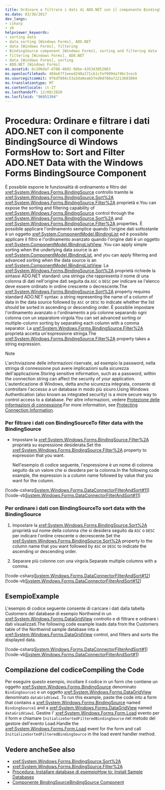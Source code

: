 ```yaml
---
title: Ordinare e filtrare i dati di ADO.NET con il componente BindingSource
ms.date: 03/30/2017
dev_langs:
- csharp
- vb
helpviewer_keywords:
- sorting data
- data sorting [Windows Forms], ADO.NET
- data [Windows Forms], filtering
- BindingSource component [Windows Forms], sorting and filtering data
- filtering [Windows Forms], ADO.NET
- data [Windows Forms], sorting
- ADO.NET [Windows Forms]
ms.assetid: 6c206daf-d706-4602-9dbe-435343052063
ms.openlocfilehash: 404e67f1eeed240a171cb1cfef9094a746c3cecb
ms.sourcegitcommit: 9f6df084c53a3da0ea657ed0d708a72213683084
ms.translationtype: MT
ms.contentlocale: it-IT
ms.lasthandoff: 12/09/2020
ms.locfileid: "96951394"
---
```

# <a name="how-to-sort-and-filter-adonet-data-with-the-windows-forms-bindingsource-component"></a><span data-ttu-id="72f7b-102">Procedura: Ordinare e filtrare i dati ADO.NET con il componente BindingSource di Windows Forms</span><span class="sxs-lookup"><span data-stu-id="72f7b-102">How to: Sort and Filter ADO.NET Data with the Windows Forms BindingSource Component</span></span>

<span data-ttu-id="72f7b-103">È possibile esporre le funzionalità di ordinamento e filtro del <xref:System.Windows.Forms.BindingSource> controllo tramite le <xref:System.Windows.Forms.BindingSource.Sort%2A> <xref:System.Windows.Forms.BindingSource.Filter%2A> proprietà e.</span><span class="sxs-lookup"><span data-stu-id="72f7b-103">You can expose the sorting and filtering capability of <xref:System.Windows.Forms.BindingSource> control through the <xref:System.Windows.Forms.BindingSource.Sort%2A> and <xref:System.Windows.Forms.BindingSource.Filter%2A> properties.</span></span> <span data-ttu-id="72f7b-104">È possibile applicare l'ordinamento semplice quando l'origine dati sottostante è un oggetto <xref:System.ComponentModel.IBindingList> ed è possibile applicare il filtro e l'ordinamento avanzato quando l'origine dati è un oggetto <xref:System.ComponentModel.IBindingListView> .</span><span class="sxs-lookup"><span data-stu-id="72f7b-104">You can apply simple sorting when the underlying data source is an <xref:System.ComponentModel.IBindingList>, and you can apply filtering and advanced sorting when the data source is an <xref:System.ComponentModel.IBindingListView>.</span></span> <span data-ttu-id="72f7b-105">La <xref:System.Windows.Forms.BindingSource.Sort%2A> proprietà richiede la sintassi ADO.NET standard: una stringa che rappresenta il nome di una colonna di dati nell'origine dati seguita da `ASC` o `DESC` per indicare se l'elenco deve essere ordinato in ordine crescente o decrescente.</span><span class="sxs-lookup"><span data-stu-id="72f7b-105">The <xref:System.Windows.Forms.BindingSource.Sort%2A> property requires standard ADO.NET syntax: a string representing the name of a column of data in the data source followed by `ASC` or `DESC` to indicate whether the list should be sorted in ascending or descending order.</span></span> <span data-ttu-id="72f7b-106">È possibile impostare l'ordinamento avanzato o l'ordinamento a più colonne separando ogni colonna con un separatore virgola.</span><span class="sxs-lookup"><span data-stu-id="72f7b-106">You can set advanced sorting or multiple-column sorting by separating each column with a comma separator.</span></span> <span data-ttu-id="72f7b-107">La <xref:System.Windows.Forms.BindingSource.Filter%2A> proprietà accetta un'espressione stringa.</span><span class="sxs-lookup"><span data-stu-id="72f7b-107">The <xref:System.Windows.Forms.BindingSource.Filter%2A> property takes a string expression.</span></span>  
  
> [!NOTE]
> <span data-ttu-id="72f7b-108">L'archiviazione delle informazioni riservate, ad esempio la password, nella stringa di connessione può avere implicazioni sulla sicurezza dell'applicazione.</span><span class="sxs-lookup"><span data-stu-id="72f7b-108">Storing sensitive information, such as a password, within the connection string can affect the security of your application.</span></span> <span data-ttu-id="72f7b-109">L'autenticazione di Windows, detta anche sicurezza integrata, consente di controllare l'accesso a un database in modo più sicuro.</span><span class="sxs-lookup"><span data-stu-id="72f7b-109">Using Windows Authentication (also known as integrated security) is a more secure way to control access to a database.</span></span> <span data-ttu-id="72f7b-110">Per altre informazioni, vedere [Protezione delle informazioni di connessione](/dotnet/framework/data/adonet/protecting-connection-information).</span><span class="sxs-lookup"><span data-stu-id="72f7b-110">For more information, see [Protecting Connection Information](/dotnet/framework/data/adonet/protecting-connection-information).</span></span>  
  
### <a name="to-filter-data-with-the-bindingsource"></a><span data-ttu-id="72f7b-111">Per filtrare i dati con BindingSource</span><span class="sxs-lookup"><span data-stu-id="72f7b-111">To filter data with the BindingSource</span></span>  
  
- <span data-ttu-id="72f7b-112">Impostare la <xref:System.Windows.Forms.BindingSource.Filter%2A> proprietà su espressione desiderata.</span><span class="sxs-lookup"><span data-stu-id="72f7b-112">Set the <xref:System.Windows.Forms.BindingSource.Filter%2A> property to expression that you want.</span></span>  
  
     <span data-ttu-id="72f7b-113">Nell'esempio di codice seguente, l'espressione è un nome di colonna seguito da un valore che si desidera per la colonna.</span><span class="sxs-lookup"><span data-stu-id="72f7b-113">In the following code example, the expression is a column name followed by value that you want for the column.</span></span>  
  
 [!code-csharp[System.Windows.Forms.DataConnectorFilterAndSort#11](~/samples/snippets/csharp/VS_Snippets_Winforms/System.Windows.Forms.DataConnectorFilterAndSort/CS/form1.cs#11)]
 [!code-vb[System.Windows.Forms.DataConnectorFilterAndSort#11](~/samples/snippets/visualbasic/VS_Snippets_Winforms/System.Windows.Forms.DataConnectorFilterAndSort/VB/form1.vb#11)]  
  
### <a name="to-sort-data-with-the-bindingsource"></a><span data-ttu-id="72f7b-114">Per ordinare i dati con BindingSource</span><span class="sxs-lookup"><span data-stu-id="72f7b-114">To sort data with the BindingSource</span></span>  
  
1. <span data-ttu-id="72f7b-115">Impostare la <xref:System.Windows.Forms.BindingSource.Sort%2A> proprietà sul nome della colonna che si desidera seguito da `ASC` o `DESC` per indicare l'ordine crescente o decrescente.</span><span class="sxs-lookup"><span data-stu-id="72f7b-115">Set the <xref:System.Windows.Forms.BindingSource.Sort%2A> property to the column name that you want followed by `ASC` or `DESC` to indicate the ascending or descending order.</span></span>  
  
2. <span data-ttu-id="72f7b-116">Separare più colonne con una virgola.</span><span class="sxs-lookup"><span data-stu-id="72f7b-116">Separate multiple columns with a comma.</span></span>  
  
 [!code-csharp[System.Windows.Forms.DataConnectorFilterAndSort#12](~/samples/snippets/csharp/VS_Snippets_Winforms/System.Windows.Forms.DataConnectorFilterAndSort/CS/form1.cs#12)]
 [!code-vb[System.Windows.Forms.DataConnectorFilterAndSort#12](~/samples/snippets/visualbasic/VS_Snippets_Winforms/System.Windows.Forms.DataConnectorFilterAndSort/VB/form1.vb#12)]  
  
## <a name="example"></a><span data-ttu-id="72f7b-117">Esempio</span><span class="sxs-lookup"><span data-stu-id="72f7b-117">Example</span></span>  

 <span data-ttu-id="72f7b-118">L'esempio di codice seguente consente di caricare i dati dalla tabella Customers del database di esempio Northwind in un <xref:System.Windows.Forms.DataGridView> controllo e di filtrare e ordinare i dati visualizzati.</span><span class="sxs-lookup"><span data-stu-id="72f7b-118">The following code example loads data from the Customers table of the Northwind sample database into a <xref:System.Windows.Forms.DataGridView> control, and filters and sorts the displayed data.</span></span>  
  
 [!code-csharp[System.Windows.Forms.DataConnectorFilterAndSort#1](~/samples/snippets/csharp/VS_Snippets_Winforms/System.Windows.Forms.DataConnectorFilterAndSort/CS/form1.cs#1)]
 [!code-vb[System.Windows.Forms.DataConnectorFilterAndSort#1](~/samples/snippets/visualbasic/VS_Snippets_Winforms/System.Windows.Forms.DataConnectorFilterAndSort/VB/form1.vb#1)]  
  
## <a name="compiling-the-code"></a><span data-ttu-id="72f7b-119">Compilazione del codice</span><span class="sxs-lookup"><span data-stu-id="72f7b-119">Compiling the Code</span></span>  

 <span data-ttu-id="72f7b-120">Per eseguire questo esempio, incollare il codice in un form che contiene un oggetto <xref:System.Windows.Forms.BindingSource> denominato `BindingSource1` e un oggetto <xref:System.Windows.Forms.DataGridView> denominato `dataGridView1` .</span><span class="sxs-lookup"><span data-stu-id="72f7b-120">To run this example, paste the code into a form that contains a <xref:System.Windows.Forms.BindingSource> named `BindingSource1` and a <xref:System.Windows.Forms.DataGridView> named `dataGridView1`.</span></span> <span data-ttu-id="72f7b-121">Gestire l' <xref:System.Windows.Forms.Form.Load> evento per il form e chiamare `InitializeSortedFilteredBindingSource` nel metodo del gestore dell'evento Load.</span><span class="sxs-lookup"><span data-stu-id="72f7b-121">Handle the <xref:System.Windows.Forms.Form.Load> event for the form and call `InitializeSortedFilteredBindingSource` in the load event handler method.</span></span>  
  
## <a name="see-also"></a><span data-ttu-id="72f7b-122">Vedere anche</span><span class="sxs-lookup"><span data-stu-id="72f7b-122">See also</span></span>

- <xref:System.Windows.Forms.BindingSource.Sort%2A>
- <xref:System.Windows.Forms.BindingSource.Filter%2A>
- <span data-ttu-id="72f7b-123">[Procedura: Installare database di esempio](/previous-versions/visualstudio/visual-studio-2013/8b6y4c7s(v=vs.120))</span><span class="sxs-lookup"><span data-stu-id="72f7b-123">[How to: Install Sample Databases](/previous-versions/visualstudio/visual-studio-2013/8b6y4c7s(v=vs.120))</span></span>
- [<span data-ttu-id="72f7b-124">Componente BindingSource</span><span class="sxs-lookup"><span data-stu-id="72f7b-124">BindingSource Component</span></span>](bindingsource-component.md)
